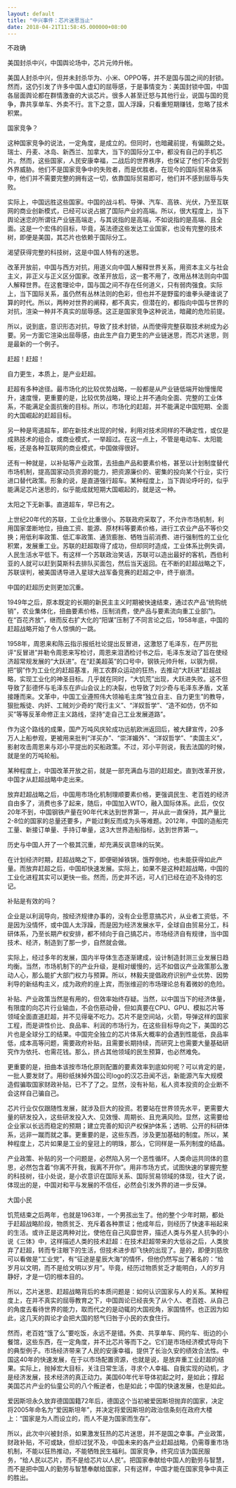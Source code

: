 ```yaml
---
layout: default
title: "中兴事件：芯片迷思当止"
date: 2018-04-21T11:58:45.000000+08:00
---
```


不政确

美国封杀中兴，中国舆论场中，芯片元帅升帐。

美国人封杀中兴，但并未封杀华为、小米、OPPO等，并不是国与国之间的封锁。然而，这仍引发了许多中国人虚幻的屈辱感，于是事情变为：美国封锁中国，中国各层面舆论都在群情激奋的大谈芯片。很多人甚至迁怒与其他行业，说国与国的竞争，靠共享单车、外卖不行。言下之意，国人浮躁，只看重短期赚钱，忽略了技术积累。

国家竞争？

这种国家竞争的说法，一定角度，是成立的。但同时，也暗藏前提，有偏颇之处。瑞士、丹麦、冰岛、新西兰、加拿大，当下的国际分工中，都没有自己的手机芯片。然而，这些国家，人民安康幸福，二战后的世界秩序，也保证了他们不会受到外界威胁。他们不是国家竞争中的失败者，而是优胜者。在现今的国际贸易体系中，他们并不需要完整的拥有这一切，依靠国际贸易即可，他们并不感到屈辱与失败。

实际上，中国远胜这些国家。中国的战斗机、导弹、汽车、高铁、光伏，乃至互联网的商业创新模式，已经可以说占据了国际产业的高端。所以，很大程度上，当下舆论迷恋的所谓往产业链高端走，与其说指的是高端，不如说指的是高端、且全面。这是一个宏伟的目标，毕竟，英法德这些发达工业国家，也没有完整的技术树，即便是美国，其芯片也依赖于国际分工。

渴望获得完整的科技树，这是中国人特有的迷思。

改革开放前，中国与西方对抗，用道义向中国人解释世界关系，用资本主义与社会主义，非正义与正义区分国家。改革开放后，这一套不用了，改用丛林法则向中国人解释世界。在这套理论中，国与国之间不存在任何道义，只有弱肉强食。实际上，当下国际关系，虽仍然有丛林法则的色彩，但也并不是野蛮的谁拳头硬谁说了算的时代。所以，两种对世界的阐释，都不真实，但潜在的，都指向中国与世界的对抗，渲染一种并不真实的屈辱感。这正是国家竞争这种说法，暗藏的危险前提。

所以，说到底，意识形态对抗，导致了技术封锁，从而使得完整获取技术树成为必要。另一方面它渲染出屈辱感，由此生产自力更生的产业链迷思，而芯片迷思，则是最新的一个例子。

赶超！赶超！

自力更生，本质上，是产业赶超。

赶超有多种途径。最市场化的比较优势战略，一般都是从产业链低端开始慢慢爬升，速度慢，更重要的是，比较优势战略，理论上并不通向全面、完整的工业体系，不能满足全面抗衡的目标。所以，市场化的赶超，并不能满足中国短期、全面的大国崛起的赶超目标。

另一种是弯道超车，即在新技术出现的时候，利用对技术同样的不确定性，或仅是成熟技术的组合，或商业模式，一举超过。在这一点上，不管是电动车、太阳能板，还是各种互联网的商业模式，中国做得很好。

还有一种就是，以补贴等产业政策，去扭曲产品和要素价格，甚至以计划制度替代市场机制，提高国家动员资源的能力，把资源廉价的、密集的投向某个行业，实行进口替代政策。形象的说，是直道强行超车。某种程度上，当下舆论呼吁的，似乎能满足芯片迷思的，似乎能成就短期大国崛起的，就是这一种。

太阳之下无新事。直道超车，早已有之。

上世纪20年代的苏联，工业化比重很小。苏联政府采取了，不允许市场机制，利用国家垄断地位，扭曲工资、能源、原材料等要素价格，进行工农业产品不等价交换；用低利率政策、低汇率政策、通货膨胀、牺牲当前消费、进行强制性的工业化积累，发展重工业。苏联的赶超取得了成功，但却同时造成，工业体系比例失调，人民生活水平低下。有这样一个苏联政治笑话，苏联可以造出最好的客机，西伯利亚的人就可以赶到莫斯科去排队买面包，然后当天返回。在不断的赶超战略之下，苏联误判，被美国诱导进入星球大战军备竞赛的赶超之中，终于崩溃。

中国的赶超历史则更加沉重。

1949年之后，原本既定的长期的新民主主义时期被快速结束，通过农产品“统购统销”，农业集体化，扭曲要素价格，压制消费，使产品与要素流向重工业部门。在“百花齐放”，继而反右扩大化的“阳谋”压制了不同言论之后，1958年底，中国的赶超战略开始了令人惊惧的一跳。

1958年，周恩来和陈云指示报纸社论提出反冒进，这激怒了毛泽东，在严厉批评“反冒进”并勒令周恩来写检讨，周恩来泪洒检讨书之后，毛泽东发动了旨在使经济超常规发展的“大跃进”。在“赶美超英”的口号中，钢铁元帅升帐，以钢为纲，把“钢”作为工业化的赶超基准，用工农群众运动的狂热，去推动“大跃进”赶超战略，实现工业化的神圣目标。几乎就在同时，“大饥荒”出现，大跃进失败。这不但导致了彭德怀与毛泽东在庐山会议上的决裂，也导致了刘少奇与毛泽东矛盾，文革接踵而来。文革中，中国工业遵照伟大领袖毛主席“独立自主、自力更生”的教导，狠批叛徒、内奸、工贼刘少奇的“爬行主义”、“洋奴哲学”、“造不如仿，仿不如买”等等反革命修正主义路线，坚持“走自己工业发展道路”。

作为这个路线的成果，国产万吨风庆轮成功远航欧洲返回后，被大肆宣传，20多万人上船参观，更被用来批判“洋买办”、“崇洋媚外”、“洋奴哲学”、“卖国主义”，影射攻击周恩来与邓小平提出的买船政策。不过，邓小平则说，我去法国的时候，就是坐的万吨轮船。

某种程度上，中国改革开放之前，就是一部充满血与泪的赶超史。直到改革开放，中国才从赶超战略中走出来。

放弃赶超战略之后，中国用市场化机制理顺要素价格，更强调民生、老百姓的经济自由多了，消费也多了起来，随后，中国加入WTO，融入国际体系。此后，仅仅20年不到，中国钢铁产量在90年代末达到世界第一，并从此一直保持，其产量比2-8位的国家的总量还要多，产能过剩反而成为头等难题。2012年，中国的造船完工量、新接订单量、手持订单量，这3大世界造船指标，达到世界第一。

历史与中国人开了一个极其沉重，却充满反讽意味的玩笑。

在计划经济时期，赶超战略之下，即便砸掉铁锅，饿殍倒地，也未能获得如此产量。而放弃赶超之后，中国却快速发展。实际上，如果不是这种赶超战略，中国的工业化进程其实可以更快一些。然而，历史并不远，可人们已经在迫不及待的忘记。

补贴是有效的吗？

企业是以利润导向，按经济规律办事的，没有企业愿意搞芯片，从业者工资低，不是因为没情怀，或中国人太浮躁，而是因为经济发展水平，全球自由贸易分工，科研体系，乃至长期产权安排，都不倾向于自己搞芯片。市场经济自有规律，当中国技术、经济，制造到了那一步，自然就会做。

实际上，经过多年的发展，国内半导体生态逐渐建成，设计制造封测三业发展日趋均衡。当然，市场机制下的产业升级，是相对缓慢的，远不如倡议产业政策那么激动人心，那么能扩大部门权力与预算。所以，林毅夫提倡政府识别产业优势、因势利导的新结构主义，成为政府的座上宾，而张维迎的市场理论总有着微妙的危险。

补贴、产业政策当然是有用的，但效率始终存疑。当然，以中国当下的经济体量，有限度的向芯片行业输血，不会伤筋动骨，但如真要在CPU、GPU、模拟芯片等领域全面直道赶超，并不见得毫不吃力。芯片不是空间站，火箭，导弹这样的国家工程，而是讲性价比、良品率、利润的市场行为，在这些目标导向之下，美国的芯片也是全球分工的结果。中国完全独立的芯片体系大概率的会遇到性能低，良品率低，成本高等问题，需要政府补贴，且需要长期持续，而研究上也需要大量基础研究作为依托、也需花钱。那么，挤占其他领域的民生预算，也必然难免。

更重要的是，扭曲本该按市场化原则配置的要素效率到底如何呢？可以肯定的是，一批人要发财了。用砂纸抹掉外国公司logo的汉芯丑闻不远，新能源汽车大规模造假骗取国家财政补贴，已不了了之。显然，没有补贴，私人资本投资的企业断不会这样自己骗自己。

芯片行业仅仅跟随性发展，就涉及巨大的投资。若要站在世界领先水平，更需要大量的研发投入，这些研发投入大、见效慢、周期长、且充满风险。显然，这需要给企业家以长远而稳定的预期；建立完善的知识产权保护体系；透明、公开的科研体系，远非一蹴而就之事。更重要的是，这些东西，涉及更加基础的制度。所以，某种程度上，芯片如果是工业的皇冠上的明珠，那么，它同样是一系列制度的结晶。

产业政策、补贴的另一个问题是，必然陷入另一个恶性循环。人类命运共同体的意思，必然包含着“你离不开我，我离不开你”。用非市场方式，试图快速的掌握完整的科技树，往小处说，是小农意识在国际关系、国际贸易领域的体现，往大了说，体现出的是，中国对和平与发展的不信任，必然会引发外界的进一步反弹。

大国小民

饥荒结束之后两年，也就是1963年，一个男孩出生了。他的整个少年时期，都处于赶超战略阶段，物质贫乏、充斥着各种票证；他成年后，则经历了快速丰裕起来的生活。或许正是这两种对比，使他在自己风靡世界，描述人类与外星人抗争的小说《三体》中，这样描述人类的技术赶超：在技术赶超带来的大低谷之后，人类放弃了赶超，转而专注眼下的生活，但技术进步却飞快的出现了。是的，即便刘慈欣可以看做是“工业党”，有“征途是星辰大海”的情怀，但他仍然写出了著名的：“给岁月以文明，而不是给文明以岁月”。毕竟，经历过物质贫乏才能明白，人的岁月静好，才是一切的根本目的。

所以，芯片迷思、赶超战略背后的本质问题是：如何认识国家与人的关系。某种程度上，在并不真实的屈辱教育之下，中国舆论已经丧失了从个人、老百姓、从自己的角度去看待世界的能力，取而代之的是动辄的大国视角，家国情怀。也正因为如此，这几天的舆论才会把大国的怒气归咎于小民的衣食住行。

然而，老百姓“饿了么”要吃饭，永远不是错。外卖、共享单车、网约车、街边的小餐馆，这些东西，在一定角度，并不比芯片等而下之。它们是市场经济模式导向下的典型例子。市场经济带来了人民的安康幸福，提供了长治久安的绩效合法性。中国这40年的快速发展，在于以市场配置资源，也就是说，是放弃重工业赶超的结果。实际上，抛掉宏大目标，关注日常生活，寻求个人幸福、自我实现的动机，才是经济发展，技术经济的真正动力。美国60年代半导体初起之时，是如此；撑起美国芯片产业的仙童公司的八个叛逆者，也是如此；中国的快速发展，也是如此。

爱因斯坦永久放弃德国国籍72年后，德国这个当初被爱因斯坦抛弃的国家，决定将2005年命名为“爱因斯坦年”，并决定将爱因斯坦的政治信条刻在政府大楼上：“国家是为人而设立的，而人不是为国家而生存”。

所以，此次中兴被封杀，如果激发狂热的芯片迷思，并不是国之幸事。产业政策，财政补贴，不可或缺，但却过犹不及，中国未来的各产业赶超战略，仍需尊重市场机制，不能以狂热推动，不能牺牲民生福利。国家竞争，终究应该为国民服务，“给人民以芯片，而不是给芯片以人民”。把国家奉献给中国人的勤劳与智慧，而不是把中国人的勤劳与智慧奉献给国家，只有这样，中国才能在国家竞争中真正的胜出。

